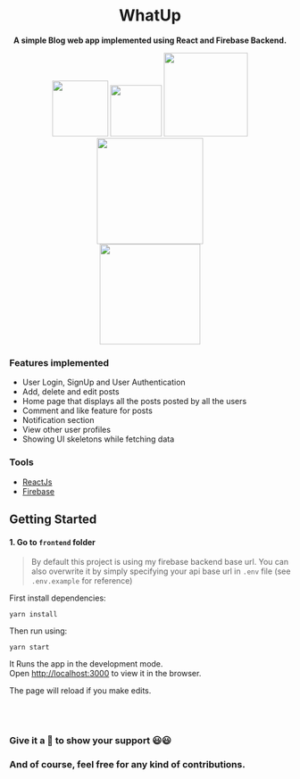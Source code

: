 <div align="center">
    <h1>WhatUp</h1>
    <p>
         <b>A simple Blog web app implemented using React and Firebase Backend.</b>
    </p>
      <img src="https://travis-ci.org/msk4862/WhatUp.svg?branch=master" width="100">
      <img src="https://img.shields.io/github/license/msk4862/Anomly?style=flat-square" width="92">
      <img src="https://forthebadge.com/images/badges/made-with-javascript.svg" width="150">
      <img src="https://forthebadge.com/images/badges/powered-by-responsibility.svg" width="190">
      <br />
      <img src="https://forthebadge.com/images/badges/built-with-love.svg" width="180">
</div>

### Features implemented

- User Login, SignUp and User Authentication
- Add, delete and edit posts
- Home page that displays all the posts posted by all the users
- Comment and like feature for posts
- Notification section
- View other user profiles
- Showing UI skeletons while fetching data

### Tools

- [ReactJs](https://reactjs.org)
- [Firebase](https://firebase.google.com)

## Getting Started

#### 1. Go to `frontend` folder

> By default this project is using my firebase backend base url. You can also overwrite it by simply specifying your api base url in `.env` file (see `.env.example` for reference)

First install dependencies:

```
yarn install
```

Then run using:

```
yarn start
```

It Runs the app in the development mode.<br />
Open [http://localhost:3000](http://localhost:3000) to view it in the browser.

The page will reload if you make edits.<br />

<br/><br/>

### Give it a :star2: to show your support :smiley::smiley:

### And of course, feel free for any kind of contributions.
